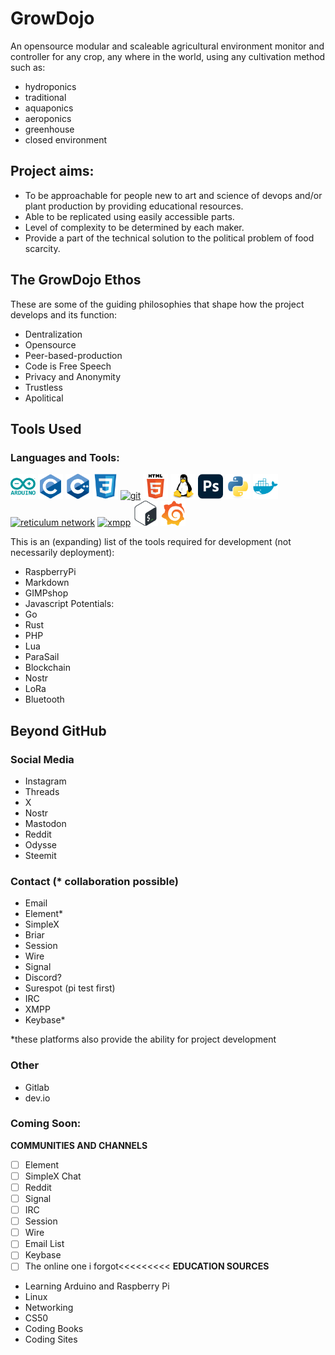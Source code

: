 # GrowDojo
<!--- readme.md version 1.1.9
File contributors:
• @Rhizosphere

--->

An opensource modular and scaleable agricultural environment monitor and controller for any crop, any where in the world, using any cultivation method such as:
  - hydroponics
  - traditional
  - aquaponics
  - aeroponics
  - greenhouse
  - closed environment

## Project aims: 
- To be approachable for people new to art and science of devops and/or plant production by providing educational resources.
- Able to be replicated using easily accessible parts.
- Level of complexity to be determined by each maker.
- Provide a part of the technical solution to the political problem of food scarcity.

## The GrowDojo Ethos
These are some of the guiding philosophies that shape how the project develops and its function:
- Dentralization
- Opensource
- Peer-based-production
- Code is Free Speech
- Privacy and Anonymity
- Trustless 
- Apolitical

## Tools Used 
<h3 align="left">Languages and Tools:</h3>
<p align="left"> 
<a href="https://www.arduino.cc/" target="_blank"> <img src="https://github.com/devicons/devicon/blob/master/icons/arduino/arduino-original-wordmark.svg" alt="arduino" width="40" height="40"/></a> <a href="https://www.cprogramming.com/" target="_blank"> <img src="https://github.com/devicons/devicon/blob/master/icons/c/c-original.svg" alt="c" width="40" height="40"/></a> <a href="https://www.w3schools.com/cpp/" target="_blank"> <img src="https://github.com/devicons/devicon/blob/master/icons/cplusplus/cplusplus-original.svg" alt="cplusplus" width="40" height="40"/></a> <a href="https://www.w3schools.com/css/" target="_blank"> <img src="https://github.com/devicons/devicon/blob/master/icons/css3/css3-original.svg" alt="css3" width="40" height="40"/></a> <a href="https://git-scm.com/" target="_blank"> <img src="https://www.vectorlogo.zone/logos/git-scm/git-scm-icon.svg" alt="git" width="40" height="40"/></a> <a href="https://www.w3.org/html/" target="_blank"> <img src="https://github.com/devicons/devicon/blob/master/icons/html5/html5-original-wordmark.svg" alt="html5" width="40" height="40"/></a> <a href="https://www.linux.org/" target="_blank"> <img src="https://github.com/devicons/devicon/blob/master/icons/linux/linux-original.svg" alt="linux" width="40" height="40"/></a> <a href="https://www.photoshop.com/en" target="_blank"> <img src="https://github.com/devicons/devicon/blob/master/icons/photoshop/photoshop-plain.svg" alt="photoshop" width="40" height="40"/></a> <a href="https://www.python.org" target="_blank"> <img src="https://github.com/devicons/devicon/blob/master/icons/python/python-original.svg" alt="python" width="40" height="40"/></a> <a href="https://www.docker.com/" target="_blank"> <img src="https://github.com/devicons/devicon/blob/master/icons/docker/docker-plain.svg" alt="docker" width="40" height="40"/></a> <a href="https://reticulum.network/"> <img src="https://raw.githubusercontent.com/markqvist/Reticulum/master/docs/source/graphics/rns_logo_512.png" alt="reticulum network" width="40" height="40"/></a> <a href="https://xmpp.org/"> <img src="https://upload.wikimedia.org/wikipedia/commons/9/95/XMPP_logo.svg" alt="xmpp" width="40" height="40"/></a> <a href="https://www.gnu.org/software/bash/manual/bash.html"> <img src="https://github.com/devicons/devicon/blob/master/icons/bash/bash-original.svg" alt="bash" width="40" height="40"/></a> <a href="https://grafana.com/"> <img src="https://github.com/devicons/devicon/blob/master/icons/grafana/grafana-original.svg" alt="grafana" width="40" height="40"/></a> </p>

This is an (expanding) list of the tools required for development (not necessarily deployment):
- RaspberryPi
- Markdown
- GIMPshop
- Javascript 
Potentials:
- Go
- Rust
- PHP
- Lua
- ParaSail
- Blockchain
- Nostr
- LoRa
- Bluetooth

## Beyond GitHub
### Social Media
- Instagram
- Threads
- X
- Nostr
- Mastodon
- Reddit
- Odysse
- Steemit

### Contact (* collaboration possible)
- Email
- Element*
- SimpleX
- Briar
- Session
- Wire
- Signal
- Discord?
- Surespot (pi test first)
- IRC
- XMPP
- Keybase*

*these platforms also provide the ability for project development 

### Other
- Gitlab
- dev.io


### Coming Soon:
**COMMUNITIES AND CHANNELS**
- [ ] Element
- [ ] SimpleX Chat 
- [ ] Reddit
- [ ] Signal
- [ ] IRC
- [ ] Session
- [ ] Wire
- [ ] Email List
- [ ] Keybase
- [ ] The online one i forgot<<<<<<<<<
**EDUCATION SOURCES**
- Learning Arduino and Raspberry Pi
- Linux
- Networking
- CS50
- Coding Books
- Coding Sites
 <!--- self-hosting --->
